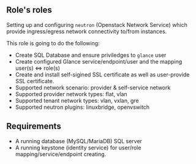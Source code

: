 Role's roles
------------

Setting up and configuring `neutron` (Openstack Network Service) which provide ingress/egress network connectivity to/from instances.

This role is going to do the following:

* Create SQL Database and ensure priviledges to `glance` user
* Create configured Glance service/endpoint/user and the mapping user(s) <=> role(s)
* Create and install self-sigined SSL certificate as well as user-provide SSL certificate.
* Supported network scenario: provider & self-service network
* Supported provider network types: flat, vlan
* Supported tenant network types: vlan, vxlan, gre
* Supported neutron plugins: linuxbridge, openvswitch

Requirements
------------

* A running database (MySQL/MariaDB) SQL server
* A running keystone (identity service) for user/role mapping/service/endpoint creating.